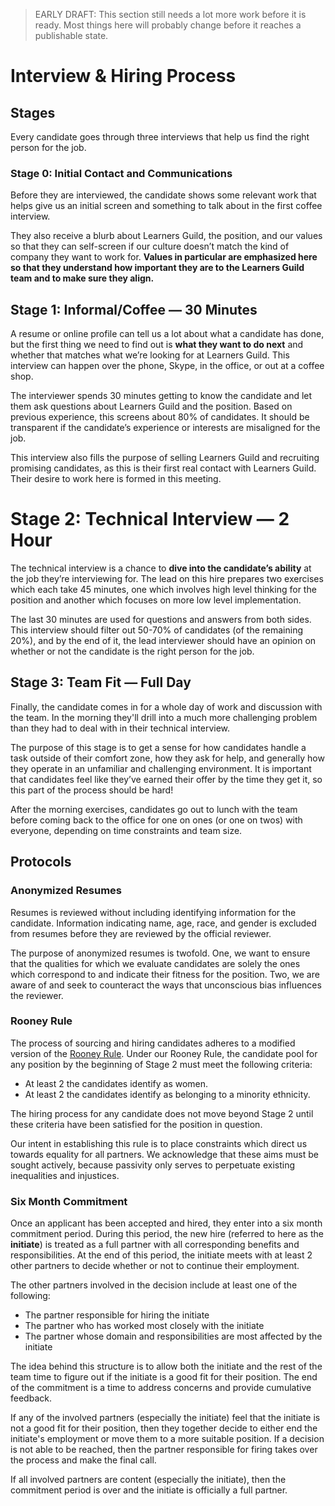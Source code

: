 > EARLY DRAFT: This section still needs a lot more work before it is ready. Most things here will probably change before it reaches a publishable state.

# Interview & Hiring Process

## Stages

Every candidate goes through three interviews that help us find the right person for the job.

### Stage 0: Initial Contact and Communications

Before they are interviewed, the candidate shows some relevant work that helps give us an initial screen and something to talk about in the first coffee interview.

They also receive a blurb about Learners Guild, the position, and our values so that they can self-screen if our culture doesn’t match the kind of company they want to work for. **Values in particular are emphasized here so that they understand how important they are to the Learners Guild team and to make sure they align.**

## Stage 1: Informal/Coffee — 30 Minutes

A resume or online profile can tell us a lot about what a candidate has done, but the first thing we need to find out is **what they want to do next** and whether that matches what we’re looking for at Learners Guild. This interview can happen over the phone, Skype, in the office, or out at a coffee shop.

The interviewer spends 30 minutes getting to know the candidate and let them ask questions about Learners Guild and the position. Based on previous experience, this screens about 80% of candidates. It should be transparent if the candidate’s experience or interests are misaligned for the job.

This interview also fills the purpose of selling Learners Guild and recruiting promising candidates, as this is their first real contact with Learners Guild. Their desire to work here is formed in this meeting.

# Stage 2: Technical Interview — 2 Hour

The technical interview is a chance to **dive into the candidate’s ability** at the job they’re interviewing for. The lead on this hire prepares two exercises which each take 45 minutes, one which involves high level thinking for the position and another which focuses on more low level implementation.

The last 30 minutes are used for questions and answers from both sides. This interview should filter out 50-70% of candidates (of the remaining 20%), and by the end of it, the lead interviewer should have an opinion on whether or not the candidate is the right person for the job.

## Stage 3: Team Fit — Full Day

Finally, the candidate comes in for a whole day of work and discussion with the team. In the morning they'll drill into a much more challenging problem than they had to deal with in their technical interview.

The purpose of this stage is to get a sense for how candidates handle a task outside of their comfort zone, how they ask for help, and generally how they operate in an unfamiliar and challenging environment. It is important that candidates feel like they’ve earned their offer by the time they get it, so this part of the process should be hard!

After the morning exercises, candidates go out to lunch with the team before coming back to the office for one on ones (or one on twos) with everyone, depending on time constraints and team size.

## Protocols

### Anonymized Resumes

Resumes is reviewed without including identifying information for the candidate. Information indicating name, age, race, and gender is excluded from resumes before they are reviewed by the official reviewer.

The purpose of anonymized resumes is twofold. One, we want to ensure that the qualities for which we evaluate candidates are solely the ones which correspond to and indicate their fitness for the position. Two, we are aware of and seek to counteract the ways that unconscious bias influences the reviewer.

### Rooney Rule

The process of sourcing and hiring candidates adheres to a modified version of the [Rooney Rule](https://en.wikipedia.org/wiki/Rooney_Rule). Under our Rooney Rule, the candidate pool for any position by the beginning of Stage 2 must meet the following criteria:

- At least 2 the candidates identify as women.
- At least 2 the candidates identify as belonging to a minority ethnicity.

The hiring process for any candidate does not move beyond Stage 2 until these criteria have been satisfied for the position in question.

Our intent in establishing this rule is to place constraints which direct us towards equality for all partners. We acknowledge that these aims must be sought actively, because passivity only serves to perpetuate existing inequalities and injustices.

### Six Month Commitment

Once an applicant has been accepted and hired, they enter into a six month commitment period. During this period, the new hire (referred to here as the **initiate**) is treated as a full partner with all corresponding benefits and responsibilities. At the end of this period, the initiate meets with at least 2 other partners to decide whether or not to continue their employment.

The other partners involved in the decision include at least one of the following:

- The partner responsible for hiring the initiate
- The partner who has worked most closely with the initiate
- The partner whose domain and responsibilities are most affected by the initiate

The idea behind this structure is to allow both the initiate and the rest of the team time to figure out if the initiate is a good fit for their position. The end of the commitment is a time to address concerns and provide cumulative feedback.

If any of the involved partners (especially the initiate) feel that the initiate is not a good fit for their position, then they together decide to either end the initiate's employment or move them to a more suitable position. If a decision is not able to be reached, then the partner responsible for firing  takes over the process and make the final call.

If all involved partners are content (especially the initiate), then the commitment period is over and the initiate is officially a full partner.

